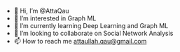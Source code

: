- 👋 Hi, I’m @AttaQau
- 👀 I’m interested in Graph ML
- 🌱 I’m currently learning Deep Learning and Graph ML
- 💞️ I’m looking to collaborate on Social Network Analysis
- 📫 How to reach me attaullah.qau@gmail.com

<!---
AttaQau/AttaQau is a ✨ special ✨ repository because its `README.md` (this file) appears on your GitHub profile.
You can click the Preview link to take a look at your changes.
--->
